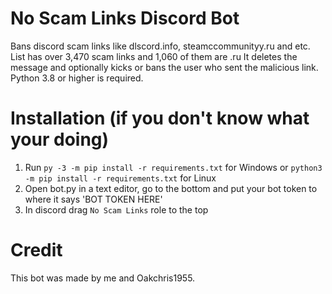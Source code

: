 # No Scam Links Discord Bot
Bans discord scam links like dlscord.info, steamccommunityy.ru and etc.
List has over 3,470 scam links and 1,060 of them are .ru
It deletes the message and optionally kicks or bans the user who sent the malicious link.
Python 3.8 or higher is required. 

# Installation (if you don't know what your doing)
1) Run `py -3 -m pip install -r requirements.txt` for Windows or `python3 -m pip install -r requirements.txt` for Linux
2) Open bot.py in a text editor, go to the bottom and put your bot token to where it says 'BOT TOKEN HERE'
3) In discord drag `No Scam Links` role to the top
# Credit
This bot was made by me and Oakchris1955.
